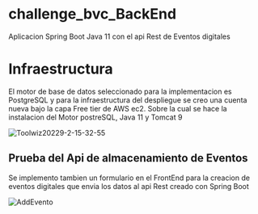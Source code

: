 # challenge_bvc_BackEnd
 Aplicacion Spring Boot Java 11 con el api Rest de Eventos digitales

# Infraestructura
El motor de base de datos seleccionado para la implementacion es PostgreSQL  y para la infraestructura del despliegue se creo una cuenta nueva 
bajo la capa Free tier de AWS ec2. Sobre la cual se hace la instalacion del Motor postreSQL, Java 11 y Tomcat 9 

![Toolwiz20229-2-15-32-55](https://user-images.githubusercontent.com/15013055/188231723-6ab11118-5e41-47f0-b99b-a697d6ce1a17.png)


## Prueba del Api de almacenamiento de Eventos

Se implemento tambien un formulario en el FrontEnd para la creacion de eventos digitales que envia los datos al api Rest creado con Spring Boot


![AddEvento](https://user-images.githubusercontent.com/15013055/188269952-1f69f1bc-3f2f-446b-825f-5f532d875221.png)

